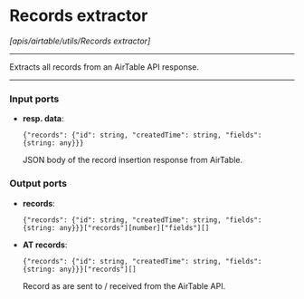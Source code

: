# Records extractor

_[apis/airtable/utils/Records extractor]_

---

Extracts all records from an AirTable API response.<br>

---

### Input ports

* __resp. data__: 
    ```
    {"records": {"id": string, "createdTime": string, "fields": {string: any}}}
    ```

    JSON body of the record insertion response from AirTable.<br>

### Output ports

* __records__: 
    ```
    {"records": {"id": string, "createdTime": string, "fields": {string: any}}}["records"][number]["fields"][]
    ```


* __AT records__: 
    ```
    {"records": {"id": string, "createdTime": string, "fields": {string: any}}}["records"][]
    ```

    Record as are sent to / received from the AirTable API.<br>

